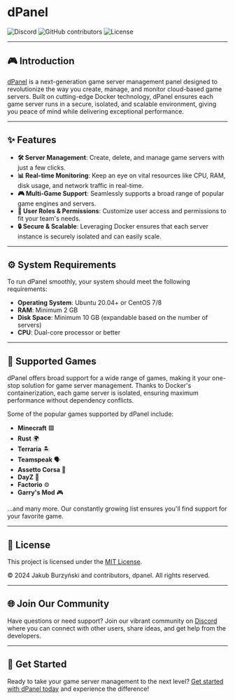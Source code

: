 # dPanel

![Discord](https://img.shields.io/discord/1249245314225930320?label=Discord&logo=Discord&logoColor=white&style=for-the-badge)
![GitHub contributors](https://img.shields.io/github/contributors/dpaneldev/dpanel?style=for-the-badge)
![License](https://img.shields.io/github/license/dpaneldev/dpanel?style=for-the-badge)

---

## 🎮 Introduction 

[dPanel](https://discord.gg/DRDvwDe8dD) is a next-generation game server management panel designed to revolutionize the way you create, manage, and monitor cloud-based game servers. Built on cutting-edge Docker technology, dPanel ensures each game server runs in a secure, isolated, and scalable environment, giving you peace of mind while delivering exceptional performance.

---

## ✨ Features 

- **🛠️ Server Management**: Create, delete, and manage game servers with just a few clicks.
- **📊 Real-time Monitoring**: Keep an eye on vital resources like CPU, RAM, disk usage, and network traffic in real-time.
- **🎮 Multi-Game Support**: Seamlessly supports a broad range of popular game engines and servers.
- **👥 User Roles & Permissions**: Customize user access and permissions to fit your team's needs.
- **🔒 Secure & Scalable**: Leveraging Docker ensures that each server instance is securely isolated and can easily scale.

---

## ⚙️ System Requirements 

To run dPanel smoothly, your system should meet the following requirements:

- **Operating System**: Ubuntu 20.04+ or CentOS 7/8
- **RAM**: Minimum 2 GB
- **Disk Space**: Minimum 10 GB (expandable based on the number of servers)
- **CPU**: Dual-core processor or better

---

## 🎲 Supported Games

dPanel offers broad support for a wide range of games, making it your one-stop solution for game server management. Thanks to Docker's containerization, each game server is isolated, ensuring maximum performance without dependency conflicts.

Some of the popular games supported by dPanel include:

- **Minecraft** 🟩
- **Rust** 🌍
- **Terraria** 🏝️
- **Teamspeak** 🗣️
- **Assetto Corsa** 🚗
- **DayZ** 🧟
- **Factorio** ⚙️
- **Garry's Mod** 🎮

...and many more. Our constantly growing list ensures you'll find support for your favorite game.

---

## 📜 License

This project is licensed under the [MIT License](./LICENSE).

© 2024 Jakub Burzyński and contributors, dpanel. All rights reserved.

---

## 🌐 Join Our Community

Have questions or need support? Join our vibrant community on [Discord](https://discord.gg/DRDvwDe8dD) where you can connect with other users, share ideas, and get help from the developers.

---

## 🚀 Get Started

Ready to take your game server management to the next level? [Get started with dPanel today](https://discord.gg/DRDvwDe8dD) and experience the difference!
